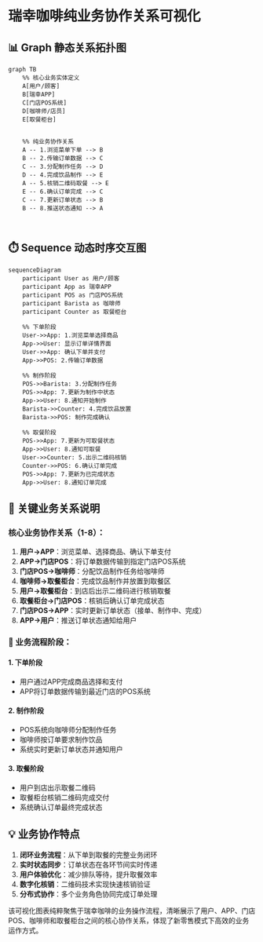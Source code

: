 # 瑞幸咖啡纯业务协作关系可视化

## 📊 Graph 静态关系拓扑图

```mermaid
graph TB
    %% 核心业务实体定义
    A[用户/顾客] 
    B[瑞幸APP]
    C[门店POS系统]
    D[咖啡师/店员]
    E[取餐柜台]
    
    
    %% 纯业务协作关系
    A -- 1.浏览菜单下单 --> B
    B -- 2.传输订单数据 --> C
    C -- 3.分配制作任务 --> D
    D -- 4.完成饮品制作 --> E
    A -- 5.核销二维码取餐 --> E
    E -- 6.确认订单完成 --> C
    C -- 7.更新订单状态 --> B
    B -- 8.推送状态通知 --> A
    
 
```

## ⏱️ Sequence 动态时序交互图

```mermaid
sequenceDiagram
    participant User as 用户/顾客
    participant App as 瑞幸APP
    participant POS as 门店POS系统
    participant Barista as 咖啡师
    participant Counter as 取餐柜台

    %% 下单阶段
    User->>App: 1.浏览菜单选择商品
    App->>User: 显示订单详情界面
    User->>App: 确认下单并支付
    App->>POS: 2.传输订单数据
    
    %% 制作阶段
    POS->>Barista: 3.分配制作任务
    POS->>App: 7.更新为制作中状态
    App->>User: 8.通知开始制作
    Barista->>Counter: 4.完成饮品放置
    Barista->>POS: 制作完成确认
    
    %% 取餐阶段
    POS->>App: 7.更新为可取餐状态
    App->>User: 8.通知可取餐
    User->>Counter: 5.出示二维码核销
    Counter->>POS: 6.确认订单完成
    POS->>App: 7.更新为已完成状态
    App->>User: 8.通知订单完成
```

## 🔑 关键业务关系说明

### 核心业务协作关系（1-8）：
1. **用户→APP**：浏览菜单、选择商品、确认下单支付
2. **APP→门店POS**：将订单数据传输到指定门店POS系统
3. **门店POS→咖啡师**：分配饮品制作任务给咖啡师
4. **咖啡师→取餐柜台**：完成饮品制作并放置到取餐区
5. **用户→取餐柜台**：到店后出示二维码进行核销取餐
6. **取餐柜台→门店POS**：核销后确认订单完成状态
7. **门店POS→APP**：实时更新订单状态（接单、制作中、完成）
8. **APP→用户**：推送订单状态通知给用户

### 🎯 业务流程阶段：

#### 1. 下单阶段
- 用户通过APP完成商品选择和支付
- APP将订单数据传输到最近门店的POS系统

#### 2. 制作阶段  
- POS系统向咖啡师分配制作任务
- 咖啡师按订单要求制作饮品
- 系统实时更新订单状态并通知用户

#### 3. 取餐阶段
- 用户到店出示取餐二维码
- 取餐柜台核销二维码完成交付
- 系统确认订单最终完成状态

## 💡 业务协作特点

1. **闭环业务流程**：从下单到取餐的完整业务闭环
2. **实时状态同步**：订单状态在各环节间实时传递
3. **用户体验优化**：减少排队等待，提升取餐效率
4. **数字化核销**：二维码技术实现快速核销验证
5. **分布式协作**：多个业务角色协同完成订单处理

该可视化图表纯粹聚焦于瑞幸咖啡的业务操作流程，清晰展示了用户、APP、门店POS、咖啡师和取餐柜台之间的核心协作关系，体现了新零售模式下高效的业务运作方式。
